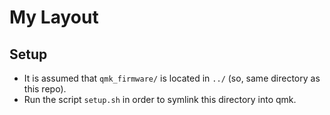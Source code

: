 # My Layout

## Setup

* It is assumed that `qmk_firmware/` is located in `../` (so, same directory as this repo).
* Run the script `setup.sh` in order to symlink this directory into qmk.

